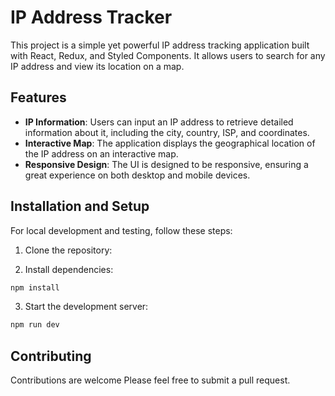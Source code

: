 # IP Address Tracker

This project is a simple yet powerful IP address tracking application built with React, Redux, and Styled Components. It allows users to search for any IP address and view its location on a map.

## Features

- **IP Information**: Users can input an IP address to retrieve detailed information about it, including the city, country, ISP, and coordinates.
- **Interactive Map**: The application displays the geographical location of the IP address on an interactive map.
- **Responsive Design**: The UI is designed to be responsive, ensuring a great experience on both desktop and mobile devices.

## Installation and Setup

For local development and testing, follow these steps:

1. Clone the repository:

2. Install dependencies:

```bash
npm install
```

3. Start the development server:

```bash
npm run dev
```

## Contributing

Contributions are welcome Please feel free to submit a pull request.
